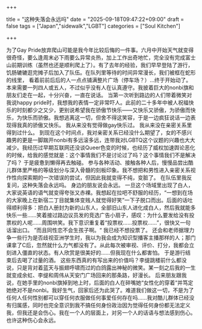 +++

title = "这种失落会永远吗"
date = "2025-09-18T09:47:22+09:00"
draft = false
tags = ["Japan","sidewalk","LGBT"]
categories = ["Soul Kitchen"]

+++

为了Gay Pride放弃爬山可能是我今年比较后悔的一件事。六月中开始天气就变得很奇怪，要么逢周末必下雨要么异常炎热，加上工作出奇地忙，完全没有完成富士山前期训练（虽然也还是顺利爬上了）。有了去年的经验，我们早早登陆了游行，饥肠辘辘逛完摊子后加入了队伍。在队列里等待的时间异常漫长，我们被框在蛇形的线里， 看着前前后后的人一点点铺满整片广场（停车场？）…终于开始动了。本来需要一列四人或五人，不过似乎没有人在认真遵守。我披着巨大的nonbi旗和朋友们走在一起，十分兴奋，一直在说话。
当第一次听到路边的人们带着微笑对我说happy pride时，我想我的表情一定非常吓人。此前的二十多年中被人祝福快乐的时刻都少之又少，更别说希望我在骄傲节快乐——又快乐又骄傲，为骄傲而快乐，为快乐而骄傲。我想逃离这一切，但舍不得这笑容，于是一边疯狂说话一边表现得我真的骄傲又快乐。
我从来没有觉得做gay快乐过。
我从来没在亲密关系里得到过什么。
到现在这个时间点，我对亲密关系已经没什么期望了，女的不感兴趣男的更是一脚踹开nonbi有多远滚多远，连带我对LGBTQ这个议题的兴趣也大大减少。我经历过早期互联网还没谈Queer色变的时候，也经历了威权加速舆论恶化的时候，给我的感觉就是：这个事情我们不是讨论过了吗？这个事情我们不是解决了吗？
于是疲惫到懒得再去触碰。
参与各种活动、接触各种人后，慢慢品尝出酷儿群体里严格的等级划分与深入骨髓的刻板印象。我不想把和男性进入亲密关系视作性向探索期的一次错误的尝试，但因此我就变得不纯，变脏了。
在队伍里我反复问，这种失落会永远吗。
身边的朋友说会永远。
一旦这个场域里出现了白人，大家说英语的语气就变得夸张又赤裸。我想起在拉吧不舒服的经历，“一想到在场的大家晚上在新宿二丁目就集体变贱人就觉得好笑”一下子脱口而出。后面的话吐得顺利得多：把白人册封为新的山东人，全部旧山东人进化成白人，然后我就能多快乐一些……笑着接过路边议员发的竞选广告小扇子，感叹：为什么要发给没有投票权的人呢……周围哄笑。我下意识重复着“投票权……投票权……”，很快又一句话溜出口。
”而且同性恋不会生孩子啊。“
我已经不想投票了。
还会和老师据理力争一些行为是否歧视亚洲学生时，我以为我会成为知识型播客主播那样的人；那门课拿了C后，忽然就什么力气都没有了。从此每次被审视、评价、打分，我都会立刻进入僵直的状态。有人欣赏是很美好的……但我现在什么都害怕。
于是游行结束后去喝了过量的酒。
这些东西真的有写出来的价值吗？李缇跳楼前什么都没说，只是背对着蓝天与振翅呼啸而过的白鸽露出神秘的微笑。某一刻之后我的一生就变成余虹、李缇和周伟从天安门广场回来的那条路，好漫长。
后来朋友跟我说，在她手里的nonbi旗掉到地上时，后面的白人在碎嘴她“女性化的穿着“并笃定她绝对不是nonbi。我好生气，回家后还为此哭了。难道我们做这一切，不是为了任何人任何性别都可以穿任何衣服做任何事爱任何存在吗……我对酷儿群体已经没有归属感，同时也完全意识到我不搞任何身份政治因为觉得任何身份都无法定义我，但我还是会伤心。我在一个人的层面上，对另一个人的话语与想法感到伤心。
也许这种伤心会永远。
